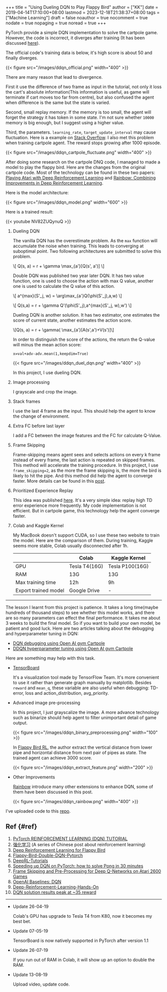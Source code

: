 +++
title = "Using Dueling DQN to Play Flappy Bird"
author = ["KK"]
date = 2019-04-14T17:10:00+08:00
lastmod = 2023-12-18T21:38:37+08:00
tags = ["Machine Learning"]
draft = false
noauthor = true
nocomment = true
nodate = true
nopaging = true
noread = true
+++

PyTorch provide a simple DQN implementation to solve the cartpole game. However, the code is incorrect, it diverges after training (It has been discussed [here](https://discuss.pytorch.org/t/dqn-example-from-pytorch-diverged/4123)).

The official code's training data is below, it's high score is about 50 and finally diverges.

{{< figure src="/images/ddqn_official.png" width="400" >}}

There are many reason that lead to divergence.

First it use the difference of two frame as input in the tutorial, not only it loss the cart's absolute information(This information is useful, as game will terminate if cart moves too far from centre), but also confused the agent when difference is the same but the state is varied.

Second, small replay memory. If the memory is too small, the agent will forget the strategy it has token in some state. I'm not sure whether `10000` memory is big enough, but I suggest using a higher value.

Third, the parameters. `learning_rate`, `target_update_interval` may cause fluctuation. Here is a example on [Stack Overflow](https://stackoverflow.com/questions/49837204/performance-fluctuates-as-it-is-trained-with-dqn). I also met this problem when training cartpole agent. The reward stops growing after 1000 episode.

{{< figure src="/images/ddqn_cartpole_fluctuate.png" width="400" >}}

After doing some research on the cartpole DNQ code, I managed to made a model to play the flappy bird. Here are the changes from the original cartpole code. Most of the technology can be found in these two papers: [Playing Atari with Deep Reinforcement Learning](https://arxiv.org/abs/1312.5602) and [Rainbow: Combining Improvements in Deep Reinforcement Learning](https://arxiv.org/abs/1710.02298).

Here is the model architecture:

{{< figure src="/images/ddqn_model.png" width="600" >}}

Here is a trained result:

{{&lt; youtube NV82ZUQynuQ &gt;}}

1.  Dueling DQN

    The vanilla DQN has the overestimate problem. As the `max` function will accumulate the noise when training. This leads to converging at suboptimal point. Two following architectures are submitted to solve this problem.

    \\[ Q(s, a) = r + \gamma \max\_{a'}[Q(s', a')] \\]

    Double DQN was published two year later DQN. It has two value function, one is used to choose the action with max Q value, another one is used to calculate the Q value of this action.

    \\[ a^{max}(S'\_j, w) = \arg\max\_{a'}Q(\phi(S'\_j),a,w) \\]

    \\[ Q(s,a) = r + \gamma Q'(\phi(S'\_j),a^{max}(S'\_j, w),w') \\]

    Dueling DQN is another solution. It has two estimator, one estimates the score of current state, another estimates the action score.

    \\[Q(s, a) = r + \gamma( \max\_{a’}[A(s',a')+V(s')]\\]

    In order to distinguish the score of the actions, the return the Q-value will minus the mean action score:

    `x=val+adv-adv.mean(1,keepdim=True)`

    {{< figure src="/images/ddqn_duel_dqn.png" width="400" >}}

    In this project, I use dueling DQN.

2.  Image processing

    I grayscale and crop the image.

3.  Stack frames

    I use the last 4 frame as the input. This should help the agent to know the change of environment.

4.  Extra FC before last layer

    I add a FC between the image features and the FC for calculate Q-Value.

5.  Frame Skipping

    Frame-skipping means agent sees and selects actions on every k frame instead of every frame, the last action is repeated on skipped frames. This method will accelerate the training procedure. In this project, I use `frame_skipping=2`, as the more the frame skipping is, the more the bird is likely to hit the pipe. And this method did help the agent to converge faster. More details can be found in this [post](https://danieltakeshi.github.io/2016/11/25/frame-skipping-and-preprocessing-for-deep-q-networks-on-atari-2600-games/).

6.  Prioritized Experience Replay

    This idea was published [here](https://arxiv.org/abs/1511.05952). It's a very simple idea: replay high TD error experience more frequently. My code implementation is not efficient. But in cartpole game, this technology help the agent converge faster.

7.  Colab and Kaggle Kernel

    My MacBook doesn't support CUDA, so I use these two website to train the model. Here are the comparison of them. During training, Kaggle seems more stable, Colab usually disconnected after 1h.

    |                      | Colab         | Kaggle Kernel   |
    |----------------------|---------------|-----------------|
    | GPU                  | Tesla T4(16G) | Tesla P100(16G) |
    | RAM                  | 13G           | 13G             |
    | Max training time    | 12h           | 9h              |
    | Export trained model | Google Drive  | -               |

---

The lesson I learnt from this project is patience. It takes a long time(maybe hundreds of thousand steps) to see whether this model works, and there are so many parameters can effect the final performance. It takes me about 3 weeks to build the final model. So if you want to build your own model, be patient and good luck. Here are two articles talking about the debugging and hyperparameter tuning in DQN:

-   [DQN debugging using Open AI gym Cartpole](https://adgefficiency.com/dqn-debugging/)
-   [DDQN hyperparameter tuning using Open AI gym Cartpole](https://adgefficiency.com/dqn-tuning/)

Here are something may help with this task.

-   [TensorBoard](https://www.tensorflow.org/guide/summaries_and_tensorboard)

    It's a visualization tool made by TensorFlow Team. It's more convenient to use it rather than generate graph manually by matplotlib. Besides `reward` and `mean_q`, these variable are also useful when debugging: TD-error, loss and action_distribution, avg_priority.

-   Advanced image pre-processing

    In this project, I just grayscalize the image. A more advance technology such as binarize should help agent to filter unimportant detail of game output.

    {{< figure src="/images/ddqn_binary_preprocessing.png" width="100" >}}

    In [Flappy Bird RL](https://sarvagyavaish.github.io/FlappyBirdRL/), the author extract the vertical distance from lower pipe and horizontal distance from next pair of pipes as state. The trained agent can achieve 3000 score.

    {{< figure src="/images/ddqn_extract_feature.png" width="200" >}}

<!--listend-->

-   Other Improvements

    [Rainbow](https://arxiv.org/abs/1710.02298) introduce many other extensions to enhance DQN, some of them have been discussed in this post.

    {{< figure src="/images/ddqn_rainbow.png" width="400" >}}

I've uploaded code to this [repo](https://github.com/bebound/flappy-bird-dqn).


## Ref {#ref}

1.  [PyTorch REINFORCEMENT LEARNING (DQN) TUTORIAL](https://pytorch.org/tutorials/intermediate/reinforcement_q_learning.html)
2.  [强化学习](https://www.cnblogs.com/pinard/category/1254674.html) (A series of Chinese post about reinforcement learning)
3.  [Deep Reinforcement Learning for Flappy Bird](http://cs229.stanford.edu/proj2015/362_report.pdf)
4.  [Flappy-Bird-Double-DQN-Pytorch](https://github.com/ttaoREtw/Flappy-Bird-Double-DQN-Pytorch)
5.  [DeepRL-Tutorials](https://github.com/qfettes/DeepRL-Tutorials)
6.  [Speeding up DQN on PyTorch: how to solve Pong in 30 minutes](https://medium.com/mlreview/speeding-up-dqn-on-pytorch-solving-pong-in-30-minutes-81a1bd2dff55)
7.  [Frame Skipping and Pre-Processing for Deep Q-Networks on Atari 2600 Games](https://danieltakeshi.github.io/2016/11/25/frame-skipping-and-preprocessing-for-deep-q-networks-on-atari-2600-games/)
8.  [OpenAI Baselines: DQN](https://openai.com/blog/openai-baselines-dqn/)
9.  [Deep-Reinforcement-Learning-Hands-On](https://github.com/susantamoh84/Deep-Reinforcement-Learning-Hands-On/)
10. [DQN solution results peak at ~35 reward](https://github.com/dennybritz/reinforcement-learning/issues/30)

---

-   Update 26-04-19

    Colab's GPU has upgrade to Tesla T4 from K80, now it becomes my best bet.

-   Update 07-05-19

    TensorBoard is now natively supported in PyTorch after version 1.1

-   Update 26-07-19

    If you run out of RAM in Colab, it will show up an option to double the RAM.

-   Update 13-08-19

    Upload video, update code.
